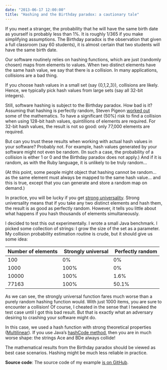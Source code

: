 ```yaml
---
date: "2013-06-17 12:00:00"
title: "Hashing and the Birthday paradox: a cautionary tale"
---
```




If you meet a stranger, the probability that he will have the same birth date as yourself is probably less than 1%. It is roughly 1/365 if you make simplifying assumptions. The Birthday paradox is the observation that given a full classroom (say 60 students), it is almost certain that two students will have the same birth date.

Our software routinely relies on hashing functions, which are just (randomly chosen) maps from elements to values. When two distinct elements have the same hash value, we say that there is a collision. In many applications, collisions are a bad thing.

If you choose hash values in a small set (say {0,1,2,3}), collisions are likely. Hence, we typically pick hash values from large sets (say all 32-bit integers).

Still, software hashing is subject to the Birthday paradox. How bad is it? Assuming that hashing is perfectly random, Steven Pigeon [worked out](https://hbfs.wordpress.com/2012/03/30/finding-collisions/) some of the mathematics. To have a significant (50%) risk to find a collision when using 128-bit hash values, quintillions of elements are required. For 32-bit hash values, the result is not so good: only 77,000 elements are required.

But can you trust these results when working with actual hash values in your software? Probably not. For example, hash values generated by your software might not even be random. (In such a case, the probability of a collision is either 1 or 0 and the Birthday paradox does not apply.) And if it is random, as with the Ruby language, it is unlikely to be truly random&hellip;

(At this point, some people might object that hashing cannot be random&hellip; as the same element must always be mapped to the same hash value&hellip; and this is true, except that you can generate and store a random map on demand.)

In practice, you will be lucky if you get [strong universality](http://arxiv.org/abs/1202.4961). Strong universality means that if you take any two distinct elements and hash them, the result is as good as perfectly random. However, it tells you little about what happens if you hash thousands of elements simultaneously.

I decided to test this out experimentally. I wrote a small Java benchmark. I picked some collection of strings: I grow the size of the set as a parameter. My collision probability estimation routine is crude, but it should give us some idea:

Number of elements       | Strongly universal     | Perfectly random       |
-------------------------|-------------------------|-------------------------|
100                      |0%                       |0%                       |
1000                     |100%                     |0%                       |
10000                    |100%                     |1.6%                     |
77163                    |100%                     |50.1%                    |


As we can see, the strongly universal function fares much worse than a purely random hashing function would. With just 1000 items, you are sure to encounter a collision! Of course, I cheated in the sense that I tweaked the test case until I got this bad result. But that is exactly what an adversary desiring to crashing your software might do.

In this case, we used a hash function with strong theoretical properties ([Multilinear](http://arxiv.org/abs/1202.4961)). If you use Java&rsquo;s [hashCode method](/lemire/blog/2012/01/17/use-random-hashing-if-you-care-about-security/), then you are in much worse shape: the strings Ace and BDe always collide!

The mathematical results from the Birthday paradox should be viewed as best case scenarios. Hashing might be much less reliable in practice.

__Source code__: The source code of my example [is on GitHub](https://github.com/lemire/Code-used-on-Daniel-Lemire-s-blog/blob/master/2013/06/17/Birthday.java).

